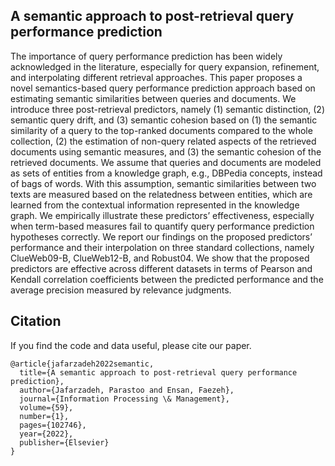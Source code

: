 ## A semantic approach to post-retrieval query performance prediction
The importance of query performance prediction has been widely acknowledged in the literature, especially for query expansion, refinement, and interpolating different retrieval approaches. This paper proposes a novel semantics-based query performance prediction approach based on estimating semantic similarities between queries and documents. We introduce three post-retrieval predictors, namely (1) semantic distinction, (2) semantic query drift, and (3) semantic cohesion based on (1) the semantic similarity of a query to the top-ranked documents compared to the whole collection, (2) the estimation of non-query related aspects of the retrieved documents using semantic measures, and (3) the semantic cohesion of the retrieved documents. We assume that queries and documents are modeled as sets of entities from a knowledge graph, e.g., DBPedia concepts, instead of bags of words. With this assumption, semantic similarities between two texts are measured based on the relatedness between entities, which are learned from the contextual information represented in the knowledge graph. We empirically illustrate these predictors’ effectiveness, especially when term-based measures fail to quantify query performance prediction hypotheses correctly. We report our findings on the proposed predictors’ performance and their interpolation on three standard collections, namely ClueWeb09-B, ClueWeb12-B, and Robust04. We show that the proposed predictors are effective across different datasets in terms of Pearson and Kendall correlation coefficients between the predicted performance and the average precision measured by relevance judgments.



## Citation
If you find the code and data useful, please cite our paper.
```
@article{jafarzadeh2022semantic,
  title={A semantic approach to post-retrieval query performance prediction},
  author={Jafarzadeh, Parastoo and Ensan, Faezeh},
  journal={Information Processing \& Management},
  volume={59},
  number={1},
  pages={102746},
  year={2022},
  publisher={Elsevier}
}
```
